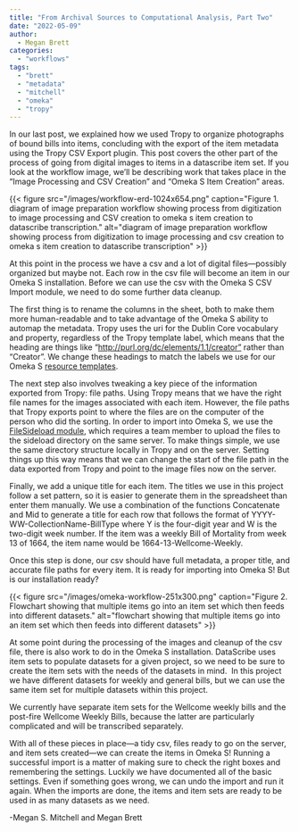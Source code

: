 ```yaml
---
title: "From Archival Sources to Computational Analysis, Part Two"
date: "2022-05-09"
author:
  - Megan Brett
categories: 
  - "workflows"
tags: 
  - "brett"
  - "metadata"
  - "mitchell"
  - "omeka"
  - "tropy"
---
```


In our last post, we explained how we used Tropy to organize photographs of bound bills into items, concluding with the export of the item metadata using the Tropy CSV Export plugin. This post covers the other part of the process of going from digital images to items in a datascribe item set. If you look at the workflow image, we’ll be describing work that takes place in the “Image Processing and CSV Creation” and “Omeka S Item Creation” areas.

{{< figure src="/images/workflow-erd-1024x654.png" caption="Figure 1. diagram of image preparation workflow showing process from digitization to image processing and CSV creation to omeka s item creation to datascribe transcription." alt="diagram of image preparation workflow showing process from digitization to image processing and csv creation to omeka s item creation to datascribe transcription" >}}

At this point in the process we have a csv and a lot of digital files—possibly organized but maybe not. Each row in the csv file will become an item in our Omeka S installation. Before we can use the csv with the Omeka S CSV Import module, we need to do some further data cleanup.

The first thing is to rename the columns in the sheet, both to make them more human-readable and to take advantage of the Omeka S ability to automap the metadata. Tropy uses the uri for the Dublin Core vocabulary and property, regardless of the Tropy template label, which means that the heading are things like “http://purl.org/dc/elements/1.1/creator” rather than “Creator”. We change these headings to match the labels we use for our Omeka S [resource templates](https://www.google.com/url?q=https://omeka.org/s/docs/user-manual/content/resource-template/&sa=D&source=editors&ust=1652039851188111&usg=AOvVaw2XVNKId7UjCFUySJF8T-vc).

The next step also involves tweaking a key piece of the information exported from Tropy: file paths. Using Tropy means that we have the right file names for the images associated with each item. However, the file paths that Tropy exports point to where the files are on the computer of the person who did the sorting. In order to import into Omeka S, we use the [FileSideload module](https://www.google.com/url?q=https://omeka.org/s/modules/FileSideload/&sa=D&source=editors&ust=1652039851188800&usg=AOvVaw2EyfkPjw2-UUCOTdM7d7DG), which requires a team member to upload the files to the sideload directory on the same server. To make things simple, we use the same directory structure locally in Tropy and on the server. Setting things up this way means that we can change the start of the file path in the data exported from Tropy and point to the image files now on the server.

Finally, we add a unique title for each item. The titles we use in this project follow a set pattern, so it is easier to generate them in the spreadsheet than enter them manually. We use a combination of the functions Concatenate and Mid to generate a title for each row that follows the format of YYYY-WW-CollectionName-BillType where Y is the four-digit year and W is the two-digit week number. If the item was a weekly Bill of Mortality from week 13 of 1664, the item name would be 1664-13-Wellcome-Weekly.

Once this step is done, our csv should have full metadata, a proper title, and accurate file paths for every item. It is ready for importing into Omeka S! But is our installation ready?

{{< figure src="/images/omeka-workflow-251x300.png" caption="Figure 2. Flowchart showing that multiple items go into an item set which then feeds into different datasets." alt="flowchart showing that multiple items go into an item set which then feeds into different datasets" >}}

At some point during the processing of the images and cleanup of the csv file, there is also work to do in the Omeka S installation. DataScribe uses item sets to populate datasets for a given project, so we need to be sure to create the item sets with the needs of the datasets in mind.  In this project we have different datasets for weekly and general bills, but we can use the same item set for multiple datasets within this project.

We currently have separate item sets for the Wellcome weekly bills and the post-fire Wellcome Weekly Bills, because the latter are particularly complicated and will be transcribed separately.

With all of these pieces in place—a tidy csv, files ready to go on the server, and item sets created—we can create the items in Omeka S! Running a successful import is a matter of making sure to check the right boxes and remembering the settings. Luckily we have documented all of the basic settings. Even if something goes wrong, we can undo the import and run it again. When the imports are done, the items and item sets are ready to be used in as many datasets as we need.

\-Megan S. Mitchell and Megan Brett
